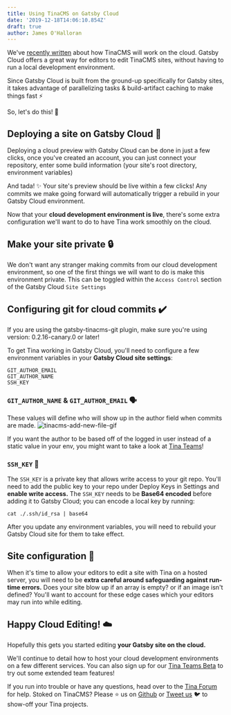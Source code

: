 ```yaml
---
title: Using TinaCMS on Gatsby Cloud
date: '2019-12-18T14:06:10.854Z'
draft: true
author: James O'Halloran
---
```


We've [recently written](/blog/editing-on-the-cloud/ 'TinaCMS on the cloud') about how TinaCMS will work on the cloud. Gatsby Cloud offers a great way for editors to edit TinaCMS sites, without having to run a local development environment.

Since Gatsby Cloud is built from the ground-up specifically for Gatsby sites, it takes advantage of parallelizing tasks & build-artifact caching to make things fast ⚡

So, let's do this! 🕺

## Deploying a site on Gatsby Cloud 🚀

Deploying a cloud preview with Gatsby Cloud can be done in just a few clicks, once you've created an account, you can just connect your repository, enter some build information (your site's root directory, environment variables)

And tada! ✨ Your site's preview should be live within a few clicks! Any commits we make going forward will automatically trigger a rebuild in your Gatsby Cloud environment.

Now that your **cloud development environment is live**, there's some extra configuration we'll want to do to have Tina work smoothly on the cloud.

## Make your site private 🔒

We don't want any stranger making commits from our cloud development environment, so one of the first things we will want to do is make this environment private. This can be toggled within the `Access Control` section of the Gatsby Cloud `Site Settings`

## Configuring git for cloud commits ✔️

<tip>
If you are using the gatsby-tinacms-git plugin, make sure you're using version: 0.2.16-canary.0 or later!
</tip>

To get Tina working in Gatsby Cloud, you'll need to configure a few environment variables in your **Gatsby Cloud site settings**:

    GIT_AUTHOR_EMAIL
    GIT_AUTHOR_NAME
    SSH_KEY

### `GIT_AUTHOR_NAME` & `GIT_AUTHOR_EMAIL` 🗣️

These values will define who will show up in the author field when commits are made.
![tinacms-add-new-file-gif](/img/commit_author_scott.png)

If you want the author to be based off of the logged in user instead of a static value in your env, you might want to take a look at [Tina Teams](/teams 'Tina Teams')!

### `SSH_KEY` 🔑

The `SSH_KEY` is a private key that allows write access to your git repo. You'll need to add the public key to your repo under Deploy Keys in Settings and **enable write access.** The `SSH_KEY` needs to be **Base64 encoded** before adding it to Gatsby Cloud; you can encode a local key by running:

`cat ./.ssh/id_rsa | base64`

<tip>
After you update any environment variables, you will need to rebuild your Gatsby Cloud site for them to take effect.
</tip>

## Site configuration 🔨

When it's time to allow your editors to edit a site with Tina on a hosted server, you will need to be **extra careful around safeguarding against run-time errors.** Does your site blow up if an array is empty? or if an image isn't defined? You'll want to account for these edge cases which your editors may run into while editing.

## Happy Cloud Editing! ☁️

Hopefully this gets you started editing **your Gatsby site on the cloud.**

We'll continue to detail how to host your cloud development environments on a few different services. You can also sign up for our [Tina Teams Beta](http://tinacms.org/teams) to try out some extended team features!

If you run into trouble or have any questions, head over to the [Tina Forum](https://community.tinacms.org/) for help. Stoked on TinaCMS? Please ⭐️ us on [Github](https://github.com/tinacms/tinacms) or [Tweet us](https://twitter.com/Tina_cms) 🐦 to show-off your Tina projects.
